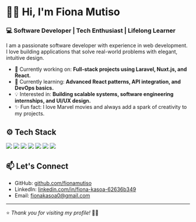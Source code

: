 # 🖤🎀 Hi, I'm Fiona Mutiso

### 💻 Software Developer | Tech Enthusiast | Lifelong Learner

I am a passionate software developer with experience in web development. I love building applications that solve real-world problems with elegant, intuitive design.

- 🔭 Currently working on: **Full-stack projects using Laravel, Nuxt.js, and React.**
- 🌱 Currently learning: **Advanced React patterns, API integration, and DevOps basics.**
- 💡 Interested in: **Building scalable systems, software engineering internships, and UI/UX design.**
- ✨ Fun fact: I love Marvel movies and always add a spark of creativity to my projects.

## ⚙️ Tech Stack

<img src="https://img.shields.io/badge/JavaScript-1a1a1a?style=flat&logo=javascript&logoColor=F7DF1E"/>
<img src="https://img.shields.io/badge/PHP-1a1a1a?style=flat&logo=php&logoColor=777BB4"/>
<img src="https://img.shields.io/badge/Laravel-1a1a1a?style=flat&logo=laravel&logoColor=FF2D20"/>
<img src="https://img.shields.io/badge/Nuxt.js-1a1a1a?style=flat&logo=nuxt.js&logoColor=00C58E"/>
<img src="https://img.shields.io/badge/React-1a1a1a?style=flat&logo=react&logoColor=61DAFB"/>
<img src="https://img.shields.io/badge/Tailwind_CSS-1a1a1a?style=flat&logo=tailwind-css&logoColor=38B2AC"/>
<img src="https://img.shields.io/badge/MySQL-1a1a1a?style=flat&logo=mysql&logoColor=4479A1"/>

## 📫 Let's Connect

- GitHub: [github.com/fionamutiso](https://github.com/fionamutiso)
- LinkedIn: [linkedin.com/in/fiona-kasoa-62636b349](https://www.linkedin.com/in/fiona-kasoa-62636b349/)
- Email: fionakasoa0@gmail.com

---

⭐️ *Thank you for visiting my profile!* 🖤🎀
